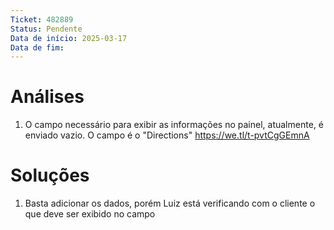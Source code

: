 ```yaml
---
Ticket: 482889
Status: Pendente
Data de início: 2025-03-17
Data de fim:
---
```


# Análises
1. O campo necessário para exibir as informações no painel, atualmente, é enviado vazio. O campo é o "Directions"
https://we.tl/t-pvtCgGEmnA

# Soluções
1. Basta adicionar os dados, porém Luiz está verificando com o cliente o que deve ser exibido no campo

